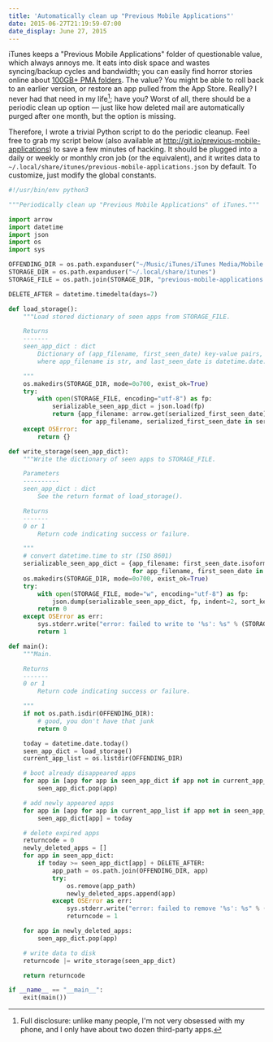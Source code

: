 ```yaml
---
title: 'Automatically clean up "Previous Mobile Applications"'
date: 2015-06-27T21:19:59-07:00
date_display: June 27, 2015
---
```


iTunes keeps a "Previous Mobile Applications" folder of questionable value, which always annoys me. It eats into disk space and wastes syncing/backup cycles and bandwidth; you can easily find horror stories online about [100GB+ PMA folders](http://forums.macrumors.com/threads/5-years-of-deleted-iphone-apps-accumulated-in-my-itunes-library.1781676/#post-19749496). The value? You might be able to roll back to an earlier version, or restore an app pulled from the App Store. Really? I never had that need in my life[^disclosure]; have you? Worst of all, there should be a periodic clean up option — just like how deleted mail are automatically purged after one month, but the option is missing.

[^disclosure]: Full disclosure: unlike many people, I'm not very obsessed with my phone, and I only have about two dozen third-party apps.

Therefore, I wrote a trivial Python script to do the periodic cleanup. Feel free to grab my script below (also available at <http://git.io/previous-mobile-applications>) to save a few minutes of hacking. It should be plugged into a daily or weekly or monthly cron job (or the equivalent), and it writes data to `~/.local/share/itunes/previous-mobile-applications.json` by default. To customize, just modify the global constants.

```python
#!/usr/bin/env python3

"""Periodically clean up "Previous Mobile Applications" of iTunes."""

import arrow
import datetime
import json
import os
import sys

OFFENDING_DIR = os.path.expanduser("~/Music/iTunes/iTunes Media/Mobile Applications/Previous Mobile Applications")
STORAGE_DIR = os.path.expanduser("~/.local/share/itunes")
STORAGE_FILE = os.path.join(STORAGE_DIR, "previous-mobile-applications.json")

DELETE_AFTER = datetime.timedelta(days=7)

def load_storage():
    """Load stored dictionary of seen apps from STORAGE_FILE.

    Returns
    -------
    seen_app_dict : dict
        Dictionary of (app_filename, first_seen_date) key-value pairs,
        where app_filename is str, and last_seen_date is datetime.date.

    """
    os.makedirs(STORAGE_DIR, mode=0o700, exist_ok=True)
    try:
        with open(STORAGE_FILE, encoding="utf-8") as fp:
            serializable_seen_app_dict = json.load(fp)
            return {app_filename: arrow.get(serialized_first_seen_date).date()
                    for app_filename, serialized_first_seen_date in serializable_seen_app_dict.items()}
    except OSError:
        return {}

def write_storage(seen_app_dict):
    """Write the dictionary of seen apps to STORAGE_FILE.

    Parameters
    ----------
    seen_app_dict : dict
        See the return format of load_storage().

    Returns
    -------
    0 or 1
        Return code indicating success or failure.

    """
    # convert datetime.time to str (ISO 8601)
    serializable_seen_app_dict = {app_filename: first_seen_date.isoformat()
                                  for app_filename, first_seen_date in seen_app_dict.items()}
    os.makedirs(STORAGE_DIR, mode=0o700, exist_ok=True)
    try:
        with open(STORAGE_FILE, mode="w", encoding="utf-8") as fp:
            json.dump(serializable_seen_app_dict, fp, indent=2, sort_keys=True)
        return 0
    except OSError as err:
        sys.stderr.write("error: failed to write to '%s': %s" % (STORAGE_FILE, str(err)))
        return 1

def main():
    """Main.

    Returns
    -------
    0 or 1
        Return code indicating success or failure.

    """
    if not os.path.isdir(OFFENDING_DIR):
        # good, you don't have that junk
        return 0

    today = datetime.date.today()
    seen_app_dict = load_storage()
    current_app_list = os.listdir(OFFENDING_DIR)

    # boot already disappeared apps
    for app in [app for app in seen_app_dict if app not in current_app_list]:
        seen_app_dict.pop(app)

    # add newly appeared apps
    for app in [app for app in current_app_list if app not in seen_app_dict]:
        seen_app_dict[app] = today

    # delete expired apps
    returncode = 0
    newly_deleted_apps = []
    for app in seen_app_dict:
        if today >= seen_app_dict[app] + DELETE_AFTER:
            app_path = os.path.join(OFFENDING_DIR, app)
            try:
                os.remove(app_path)
                newly_deleted_apps.append(app)
            except OSError as err:
                sys.stderr.write("error: failed to remove '%s': %s" % (app_path, str(err)))
                returncode = 1

    for app in newly_deleted_apps:
        seen_app_dict.pop(app)

    # write data to disk
    returncode |= write_storage(seen_app_dict)

    return returncode

if __name__ == "__main__":
    exit(main())
```
